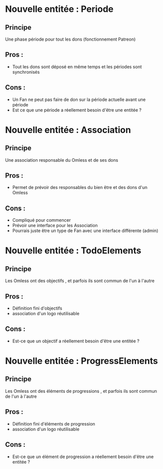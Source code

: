 # Nouvelle entitée : Periode
## Principe
Une phase période pour tout les dons (fonctionnement Patreon)
## Pros :
- Tout les dons sont déposé en même temps et les périodes sont synchronisés
## Cons : 
- Un Fan ne peut pas faire de don sur la période actuelle avant une période
- Est ce que une période a réellement besoin d'être une entitée ? 

# Nouvelle entitée : Association
## Principe
Une association responsable du Omless et de ses dons
## Pros :
- Permet de prévoir des responsables du bien être et des dons d'un Omless
## Cons : 
- Compliqué pour commencer
- Prévoir une interface pour les Association
- Pourrais juste être un type de Fan avec une interface différente (admin)

# Nouvelle entitée : TodoElements
## Principe
Les Omless ont des objectifs , et parfois ils sont commun de l'un à l'autre 
## Pros :
- Définition fini d'objectifs
- association d'un logo réutilisable
## Cons : 
-  Est-ce que un objectif a réellement besoin d'être une entitée ? 

# Nouvelle entitée : ProgressElements
## Principe
Les Omless ont des éléments de progressions , et parfois ils sont commun de l'un à l'autre 
## Pros :
- Définition fini d'éléments de progression
- association d'un logo réutilisable
## Cons : 
-  Est-ce que un élément de progression a réellement besoin d'être une entitée ? 